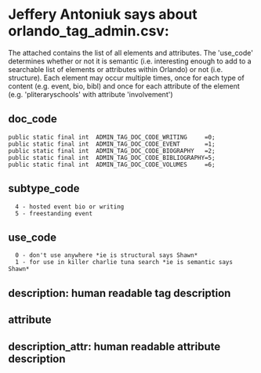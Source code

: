

# Jeffery Antoniuk says about orlando_tag_admin.csv:

The attached contains the list of all elements and attributes.  The 'use_code' determines whether or not it is semantic (i.e. interesting enough to add to a searchable list of elements or attributes within Orlando) or not (i.e. structure).  Each element may occur multiple times, once for each type of content (e.g. event, bio, bibl) and once for each attribute of the element (e.g. 'pliteraryschools' with attribute 'involvement')


## doc_code
    public static final int  ADMIN_TAG_DOC_CODE_WRITING     =0;
    public static final int  ADMIN_TAG_DOC_CODE_EVENT       =1;
    public static final int  ADMIN_TAG_DOC_CODE_BIOGRAPHY   =2;
    public static final int  ADMIN_TAG_DOC_CODE_BIBLIOGRAPHY=5;
    public static final int  ADMIN_TAG_DOC_CODE_VOLUMES     =6;


## subtype_code
      4 - hosted event bio or writing
      5 - freestanding event

## use_code
      0 - don't use anywhere *ie is structural says Shawn*
      1 - for use in killer charlie tuna search *ie is semantic says Shawn*

## description: human readable tag description

## attribute

## description_attr: human readable attribute description

